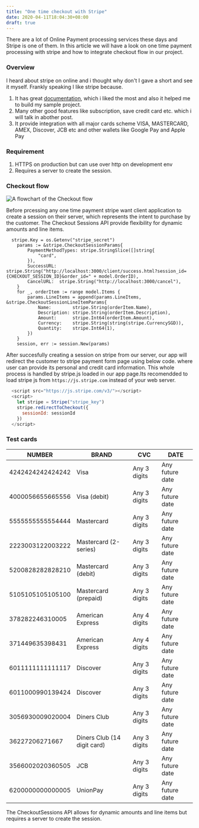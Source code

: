 ```yaml
---
title: "One time checkout with Stripe"
date: 2020-04-11T18:04:30+08:00
draft: true
---
```


There are a lot of Online Payment processing services these days and Stripe is one of them. In this article we will have a look on one time payment processing with stripe and how to  integrate checkout flow in our project.

### Overview
I heard about stripe on online and i thought why don't I gave a short and see it myself. Frankly speaking I like stripe because.
1. It has great [documentation](https://stripe.com/docs), which i liked the most and also it helped me to build my sample project.
1. Many other good features like subscription, save credit card etc. which i will talk in abother post.
1. It provide integration with all major cards scheme VISA, MASTERCARD, AMEX, Discover, JCB etc and other wallets like Google Pay and Apple Pay

### Requirement
1. HTTPS on production but can use over http on development env
1. Requires a server to create the session. 

### Checkout flow

![A flowchart of the Checkout flow](/images/checkout-one-time-client-server.png " ")

Before prcessing any one time payment stripe want client application to create a session on their server, which represents the intent to purchase by the customer. The Checkout Sessions API provide flexibility for dynamic amounts and line items. 



<!-- [code](projects/stripe_integration/cmd/serverd/v1/checkout/session.go) -->
``` golang
  stripe.Key = os.Getenv("stripe_secret")
	params := &stripe.CheckoutSessionParams{
		PaymentMethodTypes: stripe.StringSlice([]string{
			"card",
		}),
		SuccessURL: stripe.String("http://localhost:3000/client/success.html?session_id={CHECKOUT_SESSION_ID}&order_id=" + model.OrderID),
		CancelURL:  stripe.String("http://localhost:3000/cancel"),
	}
	for _, orderItem := range model.Items {
		params.LineItems = append(params.LineItems, &stripe.CheckoutSessionLineItemParams{
			Name:        stripe.String(orderItem.Name),
			Description: stripe.String(orderItem.Description),
			Amount:      stripe.Int64(orderItem.Amount),
			Currency:    stripe.String(string(stripe.CurrencySGD)),
			Quantity:    stripe.Int64(1),
		})
	}
	session, err := session.New(params)
```

After succesfully creating a session on stripe from our server, our app will redirect the customer to stripe payment form page using below code. where user can provide its personal and credit card information. This whole process is handled by stripe.js loaded in our app page.Its recomendded to load stripe js from `https://js.stripe.com` instead of your web server.

``` js
  <script src="https://js.stripe.com/v3/"></script>
  <script>
    let stripe = Stripe("stripe_key")
    stripe.redirectToCheckout({
      sessionId: sessionId
    })
  </script>
```


### Test cards
|NUMBER|BRAND|CVC|DATE|
|------|-------|---|----|
|4242424242424242|	Visa|	Any 3 digits	|Any future date|
|4000056655665556|	Visa (debit)|	Any 3 digits	|Any future date|
|5555555555554444|	Mastercard|	Any 3 digits	|Any future date|
|2223003122003222|	Mastercard (2-series)|	Any 3 digits	|Any future date|
|5200828282828210|	Mastercard (debit)|	Any 3 digits	|Any future date|
|5105105105105100|	Mastercard (prepaid)|	Any 3 digits	|Any future date|
|378282246310005|	American Express|	Any 4 digits	|Any future date|
|371449635398431|	American Express|	Any 4 digits	|Any future date|
|6011111111111117|	Discover|	Any 3 digits	|Any future date|
|6011000990139424|	Discover|	Any 3 digits	|Any future date|
|3056930009020004|	Diners Club	|Any 3 digits	|Any future date|
|36227206271667|	Diners Club (14 digit card)|	Any 3 digits	|Any future date|
|3566002020360505|	JCB|	Any 3 digits	|Any future date|
|6200000000000005|	UnionPay|	Any 3 digits	|Any future date|

The CheckoutSessions API allows for dynamic amounts and line items but requires a server to create the session. 


